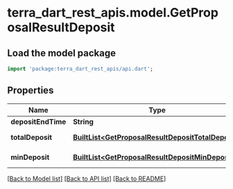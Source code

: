 # terra_dart_rest_apis.model.GetProposalResultDeposit

## Load the model package
```dart
import 'package:terra_dart_rest_apis/api.dart';
```

## Properties
Name | Type | Description | Notes
------------ | ------------- | ------------- | -------------
**depositEndTime** | **String** |  | 
**totalDeposit** | [**BuiltList&lt;GetProposalResultDepositTotalDeposit&gt;**](GetProposalResultDepositTotalDeposit.md) | total deposit info | 
**minDeposit** | [**BuiltList&lt;GetProposalResultDepositMinDeposit&gt;**](GetProposalResultDepositMinDeposit.md) | Minimum deposit | 

[[Back to Model list]](../README.md#documentation-for-models) [[Back to API list]](../README.md#documentation-for-api-endpoints) [[Back to README]](../README.md)


